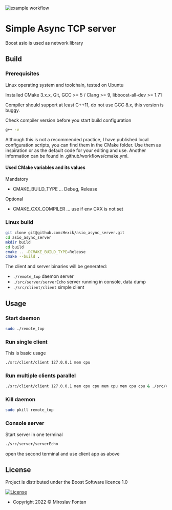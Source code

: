 ![example workflow](https://github.com/Hexik/asio_async_server/actions/workflows/cmake.yml/badge.svg)
# Simple Async TCP server

Boost asio is used as network library


## Build

### Prerequisites
Linux operating system and toolchain, tested on Ubuntu

Installed CMake 3.x.x, Git, GCC >= 5 / Clang >= 9, libboost-all-dev >= 1.71

Compiler should support at least C++11, do not use GCC 8.x, this version is buggy.

Check compiler version before you start build configuration

```bash
g++ -v
```

Although this is not a recommended practice, I have published local configuration scripts, you can find them in the CMake folder. Use them as inspiration or as the default code for your editing and use. Another information can be found in .github/workflows/cmake.yml.

#### Used CMake variables and its values

Mandatory

- CMAKE_BUILD_TYPE ... Debug, Release

Optional

- CMAKE_CXX_COMPILER ... use if env CXX is not set

### Linux build

```bash
git clone git@github.com:Hexik/asio_async_server.git
cd asio_async_server
mkdir build
cd build
cmake .. -DCMAKE_BUILD_TYPE=Release
cmake --build .
```

The client and server binaries will be generated:

- `./remote_top` daemon server
- `./src/server/serverEcho` server running in console, data dump
- `./src/client/client` simple client


## Usage

### Start daemon

```bash
sudo ./remote_top
```

### Run single client

This is basic usage
```bash
./src/client/client 127.0.0.1 mem cpu
```

### Run multiple clients parallel

```bash
./src/client/client 127.0.0.1 mem cpu cpu mem cpu mem cpu cpu & ./src/client/client 127.0.0.1 mem cpu mem cpu cpu cpu mem mem & ./src/client/client 127.0.0.1 a b c d e f && fg
```

### Kill daemon

```bash
sudo pkill remote_top
```

### Console server

Start server in one terminal
```bash
./src/server/serverEcho
```
open the second terminal and use client app as above


## License
Project is distributed under the Boost Software licence 1.0

[![License](https://img.shields.io/badge/License-Boost_1.0-lightblue.svg)](https://www.boost.org/LICENSE_1_0.txt)

-   Copyright 2022 © Miroslav Fontan

